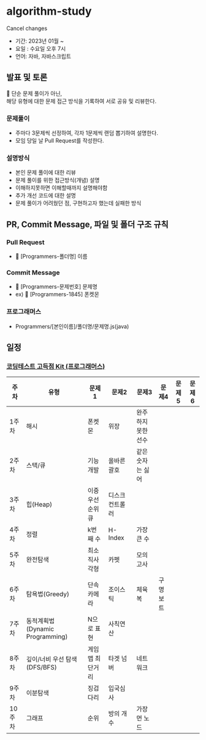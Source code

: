 # algorithm-study
Cancel changes
- 기간: 2023년 01월 ~
- 요일 : 수요일 오후 7시
- 언어: 자바, 자바스크립트


## 발표 및 토론
🚨 단순 문제 풀이가 아닌,   
해당 유형에 대한 문제 접근 방식을 기록하여 서로 공유 및 리뷰한다.

### 문제풀이
- 주마다 3문제씩 선정하여, 각자 1문제씩 랜덤 뽑기하여 설명한다.
- 모임 당일 날 Pull Request를 작성한다.

### 설명방식
- 본인 문제 풀이에 대한 리뷰 
- 문제 풀이를 위한 접근방식(개념) 설명
- 이해하지못하면 이해할때까지 설명해야함
- 추가 개선 코드에 대한 설명 
- 문제 풀이가 어려웠던 점, 구현하고자 했는데 실패한 방식

## PR, Commit Message, 파일 및 폴더 구조 규칙
### Pull Request
- 📝 [Programmers-폴더명] 이름

### Commit Message
- 📝 [Programmers-문제번호] 문제명
- ex) 📝 [Programmers-1845] 폰켓몬

### 프로그래머스
- Programmers/[본인이름]/폴더명/문제명.js(java)


## 일정
### [코딩테스트 고득점 Kit (프로그래머스)](https://school.programmers.co.kr/learn/challenges?tab=algorithm_practice_kit)
| 주차 | 유형 | 문제1 | 문제2 | 문제3 | 문제4 | 문제5 | 문제6 |
| --- | --- | --- | --- | --- | --- | --- | --- |
| 1주차 | 해시 | 폰켓몬 | 위장 |완주하지 못한 선수 |
| 2주차 | 스택/큐 | 기능개발 | 올바른 괄호 | 같은 숫자는 싫어 |
| 3주차 | 힙(Heap) | 이중우선순위큐 | 디스크 컨트롤러 |
| 4주차 | 정렬 | k번째 수 | H-Index | 가장 큰 수 |
| 5주차 | 완전탐색 | 최소직사각형 | 카펫 | 모의고사 |
| 6주차 | 탐욕법(Greedy) | 단속카메라 | 조이스틱 | 체육복 | 구명보트 | 
| 7주차 | 동적계획법(Dynamic Programming) | N으로 표현 | 사칙연산 |
| 8주차 | 깊이/너비 우선 탐색(DFS/BFS) | 게임 맵 최단거리 | 타겟 넘버 | 네트워크 |
| 9주차 | 이분탐색  | 징검다리 | 입국심사 |
| 10주차 | 그래프 | 순위 | 방의 개수 | 가장 먼 노드 |
